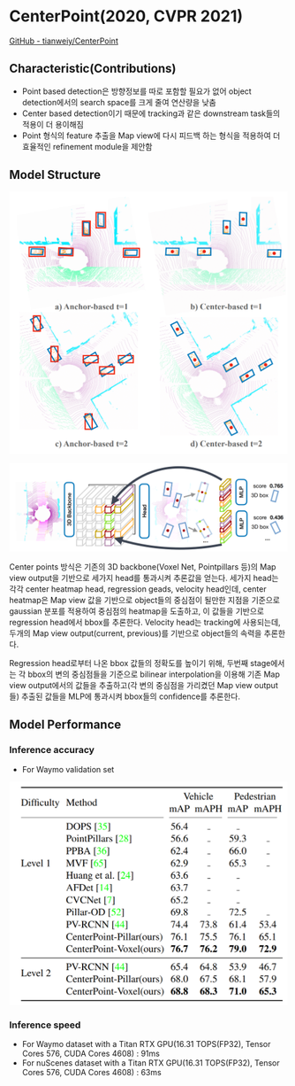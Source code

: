 # CenterPoint(2020, CVPR 2021)

[GitHub - tianweiy/CenterPoint](https://github.com/tianweiy/CenterPoint)

## Characteristic(Contributions)

- Point based detection은 방향정보를 따로 포함할 필요가 없어 object detection에서의 search space를 크게 줄여 연산량을 낮춤
- Center based detection이기 때문에 tracking과 같은 downstream task들의 적용이 더 용이해짐
- Point 형식의 feature 추출을 Map view에 다시 피드백 하는 형식을 적용하여 더 효율적인 refinement module을 제안함

## Model Structure

![Untitled](CenterPoint(2020,%20CVPR%202021)%2098f611dca33e407fb202d225c8b17f7b/Untitled.png)

![Untitled](CenterPoint(2020,%20CVPR%202021)%2098f611dca33e407fb202d225c8b17f7b/Untitled%201.png)

Center points 방식은 기존의 3D backbone(Voxel Net, Pointpillars 등)의 Map view output을 기반으로 세가지 head를 통과시켜 추론값을 얻는다. 세가지 head는 각각 center heatmap head, regression geads, velocity head인데, center heatmap은 Map view 값을 기반으로 object들의 중심점이 될만한 지점을 기준으로 gaussian 분포를 적용하여 중심점의 heatmap을 도출하고, 이 값들을 기반으로 regression head에서 bbox를 추론한다. Velocity head는 tracking에 사용되는데, 두개의 Map view output(current, previous)를 기반으로 object들의 속력을 추론한다. 

Regression head로부터 나온 bbox 값들의 정확도를 높이기 위해, 두번째 stage에서는 각 bbox의 변의 중심점들을 기준으로 bilinear interpolation을 이용해 기존 Map view output에서의 값들을 추출하고(각 변의 중심점을 가리켰던 Map view output들) 추출된 값들을 MLP에 통과시켜 bbox들의 confidence를 추론한다.

## Model Performance

### Inference accuracy

- For Waymo validation set

![Untitled](CenterPoint(2020,%20CVPR%202021)%2098f611dca33e407fb202d225c8b17f7b/Untitled%202.png)

### Inference speed

- For Waymo dataset with a Titan RTX GPU(16.31 TOPS(FP32), Tensor Cores 576, CUDA Cores 4608) : 91ms
- For nuScenes dataset with a Titan RTX GPU(16.31 TOPS(FP32), Tensor Cores 576, CUDA Cores 4608) : 63ms